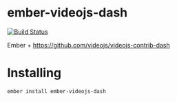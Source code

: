 # ember-videojs-dash
[![Build Status](https://travis-ci.org/mwisner/ember-videojs-dash.svg?branch=master)](https://travis-ci.org/mwisner/ember-videojs-dash)

Ember + https://github.com/videojs/videojs-contrib-dash

# Installing
```bash
ember install ember-videojs-dash
```

